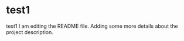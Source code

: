 # test1
test1
I am editing the README file. Adding some more details about the project description. 
